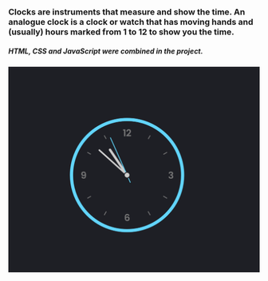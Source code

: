 <h3>Clocks are instruments that measure and show the time. An analogue clock is a clock or watch that has moving hands and (usually) hours marked from 1 to 12 to show you the time.</h3>

<h5>HTML, CSS and JavaScript were combined in the project.</h5>

![](analog.png)